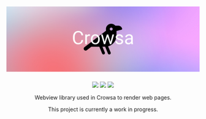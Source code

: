 <h1 align="center">
  <img src="../assets/banner.jpg">
</h1>
  <p align="center">
    <img src="https://img.shields.io/badge/project:%20hyaline-000?style=for-the-badge"/>
    <a href="https://www.rust-lang.org" target="_blank"><img src="https://img.shields.io/badge/made%20in%20rust-000?style=for-the-badge&logo=rust&logoColor=white"/></a>
    <a href="https://en.wikipedia.org/wiki/C_(programming_language)" target="_blank"><img src="https://img.shields.io/badge/ffi%20bindings%20made%20in%20c(++)-A8B9CC?style=for-the-badge&logo=c&logoColor=white"/></a>
  </p>
<p align="center">Webview library used in Crowsa to render web pages.</p>
<p align="center">This project is currently a work in progress.</p>
